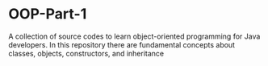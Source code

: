 # OOP-Part-1
A collection of source codes to learn object-oriented programming for Java developers.  In this repository there are fundamental concepts about classes, objects, constructors, and inheritance
